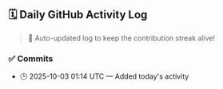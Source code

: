 ## 🗓️ Daily GitHub Activity Log

> 🤖 Auto-updated log to keep the contribution streak alive!

### ✅ Commits

- 🕒 2025-10-03 01:14 UTC — Added today's activity

